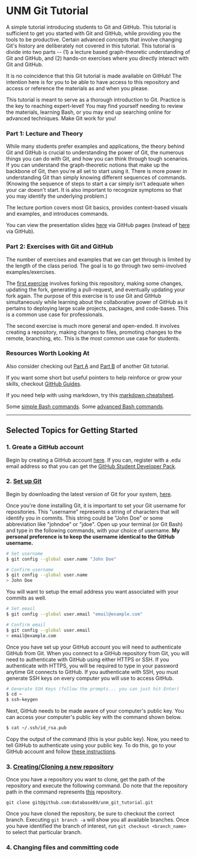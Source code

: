 # UNM Git Tutorial
A simple tutorial introducing students to Git and GitHub. This tutorial is sufficient to get you started with Git and GitHub, while
providing you the tools to be productive. Certain advanced concepts that involve changing Git's history are deliberately not covered in this tutorial. This tutorial is divide into two parts -- (1) a lecture based graph-theoretic understanding of Git and GitHub, and (2) hands-on exercises where you directly interact with Git and GitHub.

It is no coincidence that this Git tutorial is made available on GitHub! The intention here is for you to be able to have access to this repository and access or reference the materials as and when you please.

This tutorial is meant to serve as a thorough introduction to Git. Practice is the key to reaching expert-level! You may find yourself needing to  review the materials, learning Bash, or you may end up searching online for advanced techniques. Make Git work for you!

### Part 1: Lecture and Theory
While many students prefer examples and applications, the theory behind Git and GitHub is crucial to understanding the power of Git, the numerous things you can do with Git, and how you can think through tough scenarios. If you can understand the graph-theoretic notions that make up the backbone of Git, then you're all set to start using it. There is more power in understanding Git than simply knowing different sequences of commands. (Knowing the sequence of steps to start a car simply isn't adequate when your car doesn't start. It is also important to recognize symptoms so that you may identify the underlying problem.)

The lecture portion covers most Git basics, provides context-based visuals and examples, and introduces commands.

You can view the presentation slides [here](https://database89.github.io/unm_git_tutorial/Presentation/Introduction%20to%20Git%20for%20Version%20Control.pdf) via GitHub pages (instead of [here](https://github.com/database89/unm_git_tutorial/blob/master/Presentation/Introduction%20to%20Git%20for%20Version%20Control.pdf) via GitHub).

### Part 2: Exercises with Git and GitHub
The number of exercises and examples that we can get through is limited by the length of the class period. The goal is to go through two semi-involved examples/exercises. 

The [first exercise](https://github.com/database89/unm_git_tutorial/blob/master/Tutorial/Tutorial_Instructions.md) involves forking this repository, making some changes, updating the fork, generating a pull-request, and eventually updating your fork again. The purpose of this exercise is to use Git and GitHub simultaneously while learning about the collaborative power of GitHub as it pertains to deploying large scale projects, packages, and code-bases. This is a common use case for professionals.

The second exercise is much more general and open-ended. It involves creating a repository, making changes to files, promoting changes to the remote, branching, etc. This is the most common use case for students.

### Resources Worth Looking At
Also consider checking out [Part A](https://codeburst.io/git-good-part-a-e0d826286a2a) and [Part B](https://codeburst.io/git-good-a-practical-introduction-to-git-and-github-in-git-we-trust-f18fa263ec48) of another Git tutorial.

If you want some short but useful pointers to help reinforce or grow your skills, checkout [GitHub Guides](https://guides.github.com/).

If you need help with using markdown, try this [markdown cheatsheet](https://github.com/adam-p/markdown-here/wiki/Markdown-Cheatsheet).

Some [simple Bash commands](https://hackernoon.com/top-10-bash-file-system-commands-you-cant-live-without-4cd937bd7df1).
Some [advanced Bash commands](https://dev.to/awwsmm/101-bash-commands-and-tips-for-beginners-to-experts-30je).

---

## Selected Topics for Getting Started
### 1. Greate a GitHub account
Begin by creating a GitHub account [here](https://github.com/join?source=header-home). If you can, register with a .edu email address so that you can get the [GitHub Student Developer Pack](https://education.github.com/pack).

### 2. [Set up Git](https://help.github.com/en/github/getting-started-with-github/set-up-git#setting-up-git)
Begin by downloading the latest version of Git for your system, [here](https://git-scm.com/downloads).

Once you're done installing Git, it is important to set your Git username for repositories. This "username" represents a string of characters that will identify you in commits. This string could be "John Doe" or some abbreviation like "johndoe" or "jdoe". Open up your terminal (or Git Bash) and type in the following commands, with your choice of username. **My personal preference is to keep the username identical to the GitHub username.**
```bash
# Set username
$ git config --global user.name "John Doe"

# Confirm username
$ git config --global user.name
> John Doe
```

You will want to setup the email address you want associated with your commits as well.
```bash
# Set email
$ git config --global user.email "email@example.com"

# Confirm email
$ git config --global user.email 
> email@example.com
```

Once you have set up your GitHub account you will need to authenticate GitHub from Git. When you connect to a GitHub repository from Git, you will need to authenticate with GitHub using either HTTPS or SSH. If you authenticate with HTTPS, you will be required to type in your password anytime Git connects to GitHub. If you authenticate with SSH, you must generate SSH keys on every computer you will use to access GitHub.
```bash
# Generate SSH Keys (follow the prompts... you can just hit Enter)
$ cd ~
$ ssh-keygen
```
Next, GitHub needs to be made aware of your computer's public key. You can access your computer's public key with the command shown below.
```bash
$ cat ~/.ssh/id_rsa.pub
```
Copy the output of the command (this is your public key). Now, you need to tell GitHub to authenticate using your public key. To do this, go to your GitHub account and follow [these instructions](https://help.github.com/en/github/authenticating-to-github/adding-a-new-ssh-key-to-your-github-account).

### 3. [Creating/Cloning a new repository](https://help.github.com/en/github/getting-started-with-github/create-a-repo)
Once you have a repository you want to clone, get the path of the repository and execute the following command. Do note that the repository path in the command represents [this](https://github.com/database89/unm_git_tutorial/) repository.

`git clone git@github.com:database89/unm_git_tutorial.git`

Once you have cloned the repository, be sure to checkout the correct branch. Executing `git branch -a` will show you all available branches. Once you have identified the branch of interest, run `git checkout <branch_name>` to select that particular branch.
### 4. Changing files and committing code


